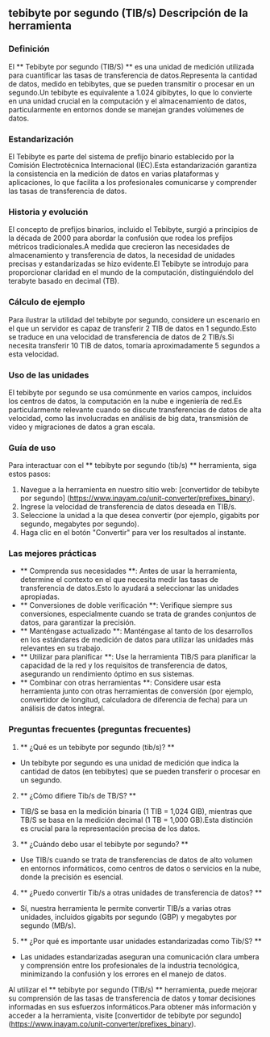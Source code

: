 ## tebibyte por segundo (TIB/s) Descripción de la herramienta

### Definición
El ** Tebibyte por segundo (TIB/S) ** es una unidad de medición utilizada para cuantificar las tasas de transferencia de datos.Representa la cantidad de datos, medido en tebibytes, que se pueden transmitir o procesar en un segundo.Un tebibyte es equivalente a 1.024 gibibytes, lo que lo convierte en una unidad crucial en la computación y el almacenamiento de datos, particularmente en entornos donde se manejan grandes volúmenes de datos.

### Estandarización
El Tebibyte es parte del sistema de prefijo binario establecido por la Comisión Electrotécnica Internacional (IEC).Esta estandarización garantiza la consistencia en la medición de datos en varias plataformas y aplicaciones, lo que facilita a los profesionales comunicarse y comprender las tasas de transferencia de datos.

### Historia y evolución
El concepto de prefijos binarios, incluido el Tebibyte, surgió a principios de la década de 2000 para abordar la confusión que rodea los prefijos métricos tradicionales.A medida que crecieron las necesidades de almacenamiento y transferencia de datos, la necesidad de unidades precisas y estandarizadas se hizo evidente.El Tebibyte se introdujo para proporcionar claridad en el mundo de la computación, distinguiéndolo del terabyte basado en decimal (TB).

### Cálculo de ejemplo
Para ilustrar la utilidad del tebibyte por segundo, considere un escenario en el que un servidor es capaz de transferir 2 TIB de datos en 1 segundo.Esto se traduce en una velocidad de transferencia de datos de 2 TIB/s.Si necesita transferir 10 TIB de datos, tomaría aproximadamente 5 segundos a esta velocidad.

### Uso de las unidades
El tebibyte por segundo se usa comúnmente en varios campos, incluidos los centros de datos, la computación en la nube e ingeniería de red.Es particularmente relevante cuando se discute transferencias de datos de alta velocidad, como las involucradas en análisis de big data, transmisión de video y migraciones de datos a gran escala.

### Guía de uso
Para interactuar con el ** tebibyte por segundo (tib/s) ** herramienta, siga estos pasos:
1. Navegue a la herramienta en nuestro sitio web: [convertidor de tebibyte por segundo] (https://www.inayam.co/unit-converter/prefixes_binary).
2. Ingrese la velocidad de transferencia de datos deseada en TIB/s.
3. Seleccione la unidad a la que desea convertir (por ejemplo, gigabits por segundo, megabytes por segundo).
4. Haga clic en el botón "Convertir" para ver los resultados al instante.

### Las mejores prácticas
- ** Comprenda sus necesidades **: Antes de usar la herramienta, determine el contexto en el que necesita medir las tasas de transferencia de datos.Esto lo ayudará a seleccionar las unidades apropiadas.
- ** Conversiones de doble verificación **: Verifique siempre sus conversiones, especialmente cuando se trata de grandes conjuntos de datos, para garantizar la precisión.
- ** Manténgase actualizado **: Manténgase al tanto de los desarrollos en los estándares de medición de datos para utilizar las unidades más relevantes en su trabajo.
- ** Utilizar para planificar **: Use la herramienta TIB/S para planificar la capacidad de la red y los requisitos de transferencia de datos, asegurando un rendimiento óptimo en sus sistemas.
- ** Combinar con otras herramientas **: Considere usar esta herramienta junto con otras herramientas de conversión (por ejemplo, convertidor de longitud, calculadora de diferencia de fecha) para un análisis de datos integral.

### Preguntas frecuentes (preguntas frecuentes)

1. ** ¿Qué es un tebibyte por segundo (tib/s)? **
- Un tebibyte por segundo es una unidad de medición que indica la cantidad de datos (en tebibytes) que se pueden transferir o procesar en un segundo.

2. ** ¿Cómo difiere Tib/s de TB/S? **
- TIB/S se basa en la medición binaria (1 TIB = 1,024 GIB), mientras que TB/S se basa en la medición decimal (1 TB = 1,000 GB).Esta distinción es crucial para la representación precisa de los datos.

3. ** ¿Cuándo debo usar el tebibyte por segundo? **
- Use TIB/s cuando se trata de transferencias de datos de alto volumen en entornos informáticos, como centros de datos o servicios en la nube, donde la precisión es esencial.

4. ** ¿Puedo convertir Tib/s a otras unidades de transferencia de datos? **
- Sí, nuestra herramienta le permite convertir TIB/s a varias otras unidades, incluidos gigabits por segundo (GBP) y megabytes por segundo (MB/s).

5. ** ¿Por qué es importante usar unidades estandarizadas como Tib/S? **
- Las unidades estandarizadas aseguran una comunicación clara umbera y comprensión entre los profesionales de la industria tecnológica, minimizando la confusión y los errores en el manejo de datos.

Al utilizar el ** tebibyte por segundo (TIB/s) ** herramienta, puede mejorar su comprensión de las tasas de transferencia de datos y tomar decisiones informadas en sus esfuerzos informáticos.Para obtener más información y acceder a la herramienta, visite [convertidor de tebibyte por segundo] (https://www.inayam.co/unit-converter/prefixes_binary).